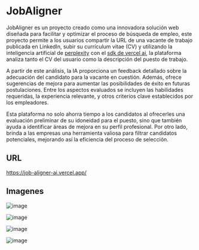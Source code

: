 # JobAligner

JobAligner es un proyecto creado como una innovadora solución web diseñada para facilitar y optimizar el proceso de búsqueda de empleo, este proyecto permite a los usuarios compartir la URL de una vacante de trabajo publicada en LinkedIn, subir su currículum vitae (CV) y utilizando la inteligencia artificial de [perplexity](https://www.perplexity.ai/) con el [sdk de vercel ai](https://sdk.vercel.ai/docs/introduction), la plataforma analiza tanto el CV del usuario como la descripción del puesto de trabajo.

A partir de este análisis, la IA proporciona un feedback detallado sobre la adecuación del candidato para la vacante en cuestión. Además, ofrece sugerencias de mejora para aumentar las posibilidades de éxito en futuras postulaciones. Entre los aspectos evaluados se incluyen las habilidades requeridas, la experiencia relevante, y otros criterios clave establecidos por los empleadores.

Esta plataforma no solo ahorra tiempo a los candidatos al ofrecerles una evaluación preliminar de su idoneidad para el puesto, sino que también ayuda a identificar áreas de mejora en su perfil profesional. Por otro lado, brinda a las empresas una herramienta valiosa para filtrar candidatos potenciales, mejorando así la eficiencia del proceso de selección.

## URL
https://job-aligner-ai.vercel.app/

## Imagenes
![image](https://github.com/user-attachments/assets/b3b48317-8656-4444-a514-f8e8a4ad14ec)

![image](https://github.com/user-attachments/assets/9650f954-93a5-483c-bd69-631b4de6f03e)

![image](https://github.com/user-attachments/assets/0a915e43-4cf0-4e06-837d-b405860f3364)

![image](https://github.com/user-attachments/assets/50f4baf1-e02c-415d-8e51-635e5836f2bd)
